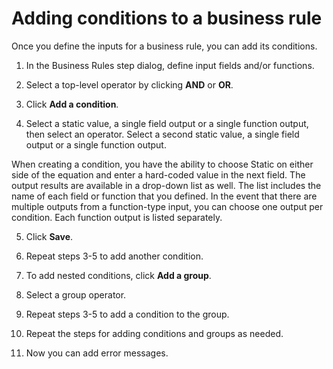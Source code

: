 # Adding conditions to a business rule

<head>
  <meta name="guidename" content="Integration"/>
  <meta name="context" content="GUID-bdd002b4-f485-4220-894e-cccf052a9d0a"/>
</head>


Once you define the inputs for a business rule, you can add its conditions.

1.  In the Business Rules step dialog, define input fields and/or functions.

2.  Select a top-level operator by clicking **AND** or **OR**.

3.  Click **Add a condition**.

4.  Select a static value, a single field output or a single function output, then select an operator. Select a second static value, a single field output or a single function output.

When creating a condition, you have the ability to choose Static on either side of the equation and enter a hard-coded value in the next field. The output results are available in a drop-down list as well. The list includes the name of each field or function that you defined. In the event that there are multiple outputs from a function-type input, you can choose one output per condition. Each function output is listed separately.

5.  Click **Save**.

6.  Repeat steps 3-5 to add another condition.

7.  To add nested conditions, click **Add a group**.

8.  Select a group operator.

9.  Repeat steps 3-5 to add a condition to the group.

10. Repeat the steps for adding conditions and groups as needed.

11. Now you can add error messages.